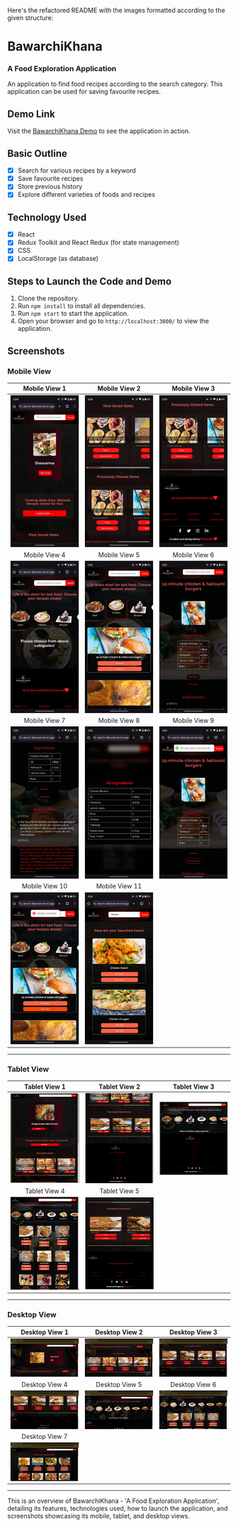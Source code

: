 Here's the refactored README with the images formatted according to the given structure:

# BawarchiKhana 
### A Food Exploration Application

An application to find food recipes according to the search category. This application can be used for saving favourite recipes.

## Demo Link

Visit the [BawarchiKhana Demo](https://bawarchi-khanna.vercel.app/) to see the application in action.

## Basic Outline

- [x] Search for various recipes by a keyword
- [x] Save favourite recipes 
- [x] Store previous history
- [x] Explore different varieties of foods and recipes

## Technology Used

- [x] React
- [x] Redux Toolkit and React Redux (for state management)
- [x] CSS
- [x] LocalStorage (as database)

## Steps to Launch the Code and Demo

1. Clone the repository.
2. Run `npm install` to install all dependencies.
3. Run `npm start` to start the application.
4. Open your browser and go to `http://localhost:3000/` to view the application.

## Screenshots

### Mobile View

| Mobile View 1 | Mobile View 2 | Mobile View 3 |
| :------------:| :------------:| :------------:| 
| ![Mobile View 1](./src/assets/Assets_Img/PH_1.jpg) | ![Mobile View 2](./src/assets/Assets_Img/PH_2.jpg) | ![Mobile View 3](./src/assets/Assets_Img/PH_3.jpg) | 
| Mobile View 4 | Mobile View 5 | Mobile View 6 |
| ![Mobile View 4](./src/assets/Assets_Img/PH_4.jpg) | ![Mobile View 5](./src/assets/Assets_Img/PH_5.jpg) | ![Mobile View 6](./src/assets/Assets_Img/PH_6.jpg) | 
| Mobile View 7 | Mobile View 8 | Mobile View 9 |
| ![Mobile View 7](./src/assets/Assets_Img/PH_7.jpg) | ![Mobile View 8](./src/assets/Assets_Img/PH_8.jpg) | ![Mobile View 9](./src/assets/Assets_Img/PH_9.jpg) | 
| Mobile View 10 | Mobile View 11 |
| ![Mobile View 10](./src/assets/Assets_Img/PH_10.jpg) | ![Mobile View 11](./src/assets/Assets_Img/PH_11.jpg) |

---

### Tablet View

| Tablet View 1 | Tablet View 2 | Tablet View 3 |
| :------------:| :------------:| :------------:|
| ![Tablet View 1](./src/assets/Assets_Img/TB_1.png) | ![Tablet View 2](./src/assets/Assets_Img/TB_2.png) | ![Tablet View 3](./src/assets/Assets_Img/TB_3.png) |
| Tablet View 4 | Tablet View 5 |
| ![Tablet View 4](./src/assets/Assets_Img/TB_4.png) | ![Tablet View 5](./src/assets/Assets_Img/TB_5.png) |

---

### Desktop View

| Desktop View 1 | Desktop View 2 | Desktop View 3 |
| :-------------:| :-------------:| :-------------:| 
| ![Desktop View 1](./src/assets/Assets_Img/LP_1.png) | ![Desktop View 2](./src/assets/Assets_Img/LP_2.png) | ![Desktop View 3](./src/assets/Assets_Img/LP_3.png) |
| Desktop View 4 | Desktop View 5 | Desktop View 6 |
| ![Desktop View 4](./src/assets/Assets_Img/LP_4.png) | ![Desktop View 5](./src/assets/Assets_Img/LP_5.png) | ![Desktop View 6](./src/assets/Assets_Img/LP_6.png) |
| Desktop View 7 |
| ![Desktop View 7](./src/assets/Assets_Img/LP_7.png) |

---

This is an overview of BawarchiKhana - 'A Food Exploration Application', detailing its features, technologies used, how to launch the application, and screenshots showcasing its mobile, tablet, and desktop views.